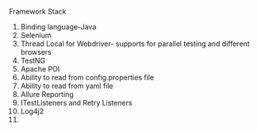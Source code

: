 Framework Stack
1. Binding language-Java
2. Selenium
3. Thread Local for Webdriver- supports for parallel testing and different browsers
4. TestNG
5. Apache POI
6. Ability to read from config.properties file
7. Ability to read from yaml file
8. Allure Reporting
9. ITestListeners and Retry Listeners
10. Log4j2
11. 
